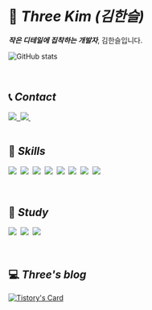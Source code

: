 # 🫧 _Three Kim (김한슬)_

_**작은 디테일에 집착하는 개발자**_, 김한슬입니다.

![GitHub stats](https://github-readme-stats.vercel.app/api?username=1three&count_private=true&show_icons=true&theme=default)

<br>

## 📞 _Contact_

<div>
  <a href="mailto:1soelkim@gmail.com">
    <img src="https://img.shields.io/badge/Gmail-EA4335?style=flat-square&logo=gmail&logoColor=white"/>&nbsp;
  </a>
  <a href="https://1three.notion.site/541d73119f79431ca50062bb3243e4cd">
    <img src="https://img.shields.io/badge/NOTION-000000?style=flat-square&logo=notion&logoColor=white"/>&nbsp;
  </a>
</div>

<br>

## 🥚 _Skills_

<img src="https://img.shields.io/badge/HTML5-E34F26?style=flat-square&logo=html5&logoColor=white"/>&nbsp;
<img src="https://img.shields.io/badge/JavaScript-F7DF1E?style=flat-square&logo=javascript&logoColor=black"/>&nbsp;
<img src="https://img.shields.io/badge/CSS3-1572B6?style=flat-square&logo=css3&logoColor=white"/>&nbsp;
<img src="https://img.shields.io/badge/React-61DAFB?style=flat-square&logo=react&logoColor=black"/>&nbsp;
<img src="https://img.shields.io/badge/Tailwind CSS-06B6D4?style=flat-square&logo=tailwindcss&logoColor=white"/>&nbsp;
<img src="https://img.shields.io/badge/MUI-007FFF?style=flat-square&logo=mui&logoColor=white"/>&nbsp;
<img src="https://img.shields.io/badge/MySQL-4479A1?style=flat-square&logo=mysql&logoColor=white"/>&nbsp;
<img src="https://img.shields.io/badge/Oracle-F80000?style=flat-square&logo=oracle&logoColor=white"/>&nbsp;

<br>

## 🔎 _Study_

<img src="https://img.shields.io/badge/Next.js-000000?style=flat-square&logo=next.js&logoColor=white"/>&nbsp;
<img src="https://img.shields.io/badge/TypeScript-3178C6?style=flat-square&logo=TypeScript&logoColor=white"/>&nbsp;
<img src="https://img.shields.io/badge/Node.js-339933?style=flat-square&logo=node.js&logoColor=white"/>&nbsp;

<br>

## 💻 _Three's blog_

[![Tistory's Card](https://github-readme-tistory-card.vercel.app/api?name=1-three&theme=default)](https://1-three.tistory.com)

